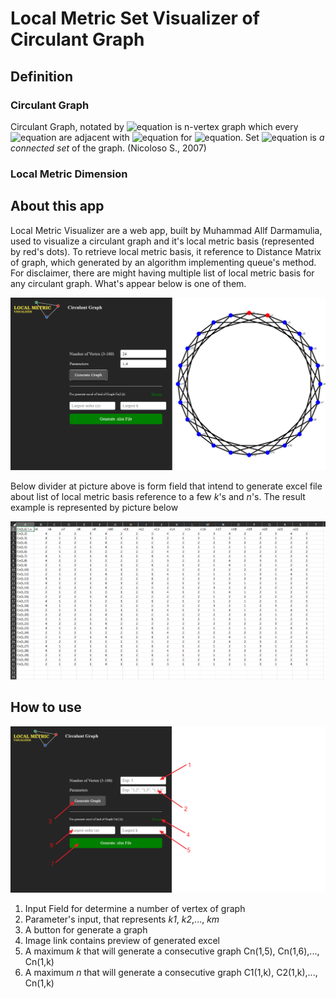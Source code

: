 # Local Metric Set Visualizer of Circulant Graph

## Definition 

### Circulant Graph
Circulant Graph, notated by ![equation](https://latex.codecogs.com/svg.image?{\color{White}&space;G=C_n(a_1,a_2,...,a_k)})  is n-vertex graph which every ![equation](https://latex.codecogs.com/svg.image?{\color{White}&space;v_i&space;\in&space;V(G)}) are adjacent with ![equation](https://latex.codecogs.com/svg.image?{\color{White}&space;v_{(i&plus;a_j)\mod&space;n}) for ![equation](https://latex.codecogs.com/svg.image?{\color{White}&space;j=1,2,...,k}). Set ![equation](https://latex.codecogs.com/svg.image?{\color{White}&space;\{a_1,a_2,...,a_k\}}) is _a connected set_ of the graph. (Nicoloso S., 2007)

### Local Metric Dimension


## About this app
Local Metric Visualizer are a web app, built by Muhammad Allf Darmamulia, used to visualize a circulant graph and it's local metric basis (represented by red's dots). To retrieve local metric basis, it reference to Distance Matrix of graph, which generated by an algorithm implementing queue's method. For disclaimer, there are might having multiple list of local metric basis for any circulant graph. What's appear below is one of them.

<img src='example.png'/>

Below divider at picture above is form field that intend to generate excel file about list of local metric basis reference to a few _k_'s and _n_'s. The result example is represented by picture below

<img src='example2.png'/>

## How to use

<img src='how-to.png' />


1. Input Field for determine a number of vertex of graph
2. Parameter's input, that represents _k1_, _k2_,..., _km_
3. A button for generate a graph
4. Image link contains preview of generated excel
5. A maximum _k_ that will generate a consecutive graph Cn(1,5), Cn(1,6),..., Cn(1,k)
6. A maximum _n_ that will generate a consecutive graph C1(1,k), C2(1,k),..., Cn(1,k)
